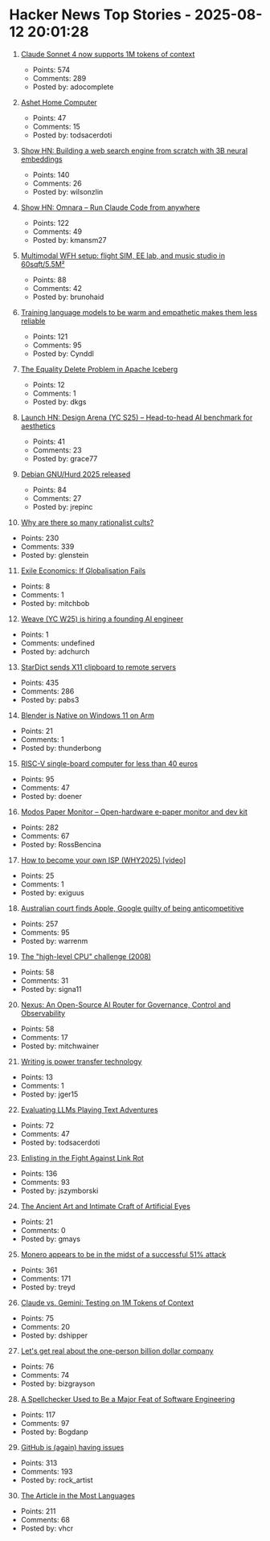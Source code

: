 # Hacker News Top Stories - 2025-08-12 20:01:28

1. [Claude Sonnet 4 now supports 1M tokens of context](https://www.anthropic.com/news/1m-context)
   - Points: 574
   - Comments: 289
   - Posted by: adocomplete

2. [Ashet Home Computer](https://ashet.computer/)
   - Points: 47
   - Comments: 15
   - Posted by: todsacerdoti

3. [Show HN: Building a web search engine from scratch with 3B neural embeddings](https://blog.wilsonl.in/search-engine/)
   - Points: 140
   - Comments: 26
   - Posted by: wilsonzlin

4. [Show HN: Omnara – Run Claude Code from anywhere](https://github.com/omnara-ai/omnara)
   - Points: 122
   - Comments: 49
   - Posted by: kmansm27

5. [Multimodal WFH setup: flight SIM, EE lab, and music studio in 60sqft/5.5M²](https://www.sdo.group/study)
   - Points: 88
   - Comments: 42
   - Posted by: brunohaid

6. [Training language models to be warm and empathetic makes them less reliable](https://arxiv.org/abs/2507.21919)
   - Points: 121
   - Comments: 95
   - Posted by: Cynddl

7. [The Equality Delete Problem in Apache Iceberg](https://blog.dataengineerthings.org/the-equality-delete-problem-in-apache-iceberg-143dd451a974)
   - Points: 12
   - Comments: 1
   - Posted by: dkgs

8. [Launch HN: Design Arena (YC S25) – Head-to-head AI benchmark for aesthetics](undefined)
   - Points: 41
   - Comments: 23
   - Posted by: grace77

9. [Debian GNU/Hurd 2025 released](https://lists.gnu.org/archive/html/bug-hurd/2025-08/msg00008.html)
   - Points: 84
   - Comments: 27
   - Posted by: jrepinc

10. [Why are there so many rationalist cults?](https://asteriskmag.com/issues/11/why-are-there-so-many-rationalist-cults)
   - Points: 230
   - Comments: 339
   - Posted by: glenstein

11. [Exile Economics: If Globalisation Fails](https://www.lrb.co.uk/the-paper/v47/n14/ferdinand-mount/biff-bang)
   - Points: 8
   - Comments: 1
   - Posted by: mitchbob

12. [Weave (YC W25) is hiring a founding AI engineer](https://www.ycombinator.com/companies/weave-3/jobs/SqFnIFE-founding-ai-engineer)
   - Points: 1
   - Comments: undefined
   - Posted by: adchurch

13. [StarDict sends X11 clipboard to remote servers](https://lwn.net/SubscriberLink/1032732/3334850da49689e1/)
   - Points: 435
   - Comments: 286
   - Posted by: pabs3

14. [Blender is Native on Windows 11 on Arm](https://www.thurrott.com/music-videos/324346/blender-is-native-on-windows-11-on-arm)
   - Points: 21
   - Comments: 1
   - Posted by: thunderbong

15. [RISC-V single-board computer for less than 40 euros](https://www.heise.de/en/news/RISC-V-single-board-computer-for-less-than-40-euros-10515044.html)
   - Points: 95
   - Comments: 47
   - Posted by: doener

16. [Modos Paper Monitor – Open-hardware e-paper monitor and dev kit](https://www.crowdsupply.com/modos-tech/modos-paper-monitor)
   - Points: 282
   - Comments: 67
   - Posted by: RossBencina

17. [How to become your own ISP (WHY2025) [video]](https://media.ccc.de/v/why2025-9-how-to-become-your-own-isp)
   - Points: 25
   - Comments: 1
   - Posted by: exiguus

18. [Australian court finds Apple, Google guilty of being anticompetitive](https://www.ghacks.net/2025/08/12/australian-court-finds-apple-google-guilty-of-being-anticompetitive/)
   - Points: 257
   - Comments: 95
   - Posted by: warrenm

19. [The "high-level CPU" challenge (2008)](https://yosefk.com/blog/the-high-level-cpu-challenge.html)
   - Points: 58
   - Comments: 31
   - Posted by: signa11

20. [Nexus: An Open-Source AI Router for Governance, Control and Observability](https://nexusrouter.com/blog/introducing-nexus-the-open-source-ai-router)
   - Points: 58
   - Comments: 17
   - Posted by: mitchwainer

21. [Writing is power transfer technology](https://danco.substack.com/p/im-joining-a16z)
   - Points: 13
   - Comments: 1
   - Posted by: jger15

22. [Evaluating LLMs Playing Text Adventures](https://entropicthoughts.com/evaluating-llms-playing-text-adventures)
   - Points: 72
   - Comments: 47
   - Posted by: todsacerdoti

23. [Enlisting in the Fight Against Link Rot](https://jszym.com/blog/archiving_googl/)
   - Points: 136
   - Comments: 93
   - Posted by: jszymborski

24. [The Ancient Art and Intimate Craft of Artificial Eyes](https://thereader.mitpress.mit.edu/the-ancient-art-and-intimate-craft-of-artificial-eyes/)
   - Points: 21
   - Comments: 0
   - Posted by: gmays

25. [Monero appears to be in the midst of a successful 51% attack](https://twitter.com/p3b7_/status/1955173413992984988)
   - Points: 361
   - Comments: 171
   - Posted by: treyd

26. [Claude vs. Gemini: Testing on 1M Tokens of Context](https://every.to/vibe-check/vibe-check-claude-sonnet-4-now-has-a-1-million-token-context-window)
   - Points: 75
   - Comments: 20
   - Posted by: dshipper

27. [Let's get real about the one-person billion dollar company](https://www.marcrand.com/p/lets-get-real-about-the-one-person)
   - Points: 76
   - Comments: 74
   - Posted by: bizgrayson

28. [A Spellchecker Used to Be a Major Feat of Software Engineering](https://prog21.dadgum.com/29.html)
   - Points: 117
   - Comments: 97
   - Posted by: Bogdanp

29. [GitHub is (again) having issues](https://www.githubstatus.com/incidents/9rfydl2xdqqj)
   - Points: 313
   - Comments: 193
   - Posted by: rock_artist

30. [The Article in the Most Languages](https://en.wikipedia.org/wiki/Wikipedia:Wikipedia_Signpost/2025-08-09/Disinformation_report)
   - Points: 211
   - Comments: 68
   - Posted by: vhcr

